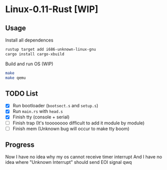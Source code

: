 # Linux-0.11-Rust [WIP]

## Usage

Install all dependences

```sh
rustup target add i686-unknown-linux-gnu
cargo install cargo-xbuild
```

Build and run OS (WIP)

```sh
make
make qemu
```

## TODO List

- [x] Run bootloader (`bootsect.s` and `setup.s`)
- [x] Run `main.rs` with `head.s`
- [x] Finish tty (console + serial)
- [ ] Finish trap (It's toooooooo difficult to add it module by module)
- [ ] Finish mem (Unknown bug will occur to make tty boom)

## Progress

Now I have no idea why my os cannot receive timer interrupt
And I have no idea where "Unknown Interrupt" should send EOI signal
qwq

